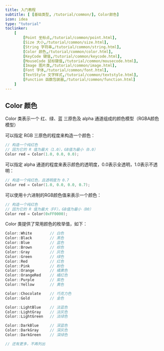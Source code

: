 ```yaml
---
title: 入门教程
subtitle: [ [基础类型, /tutorial/common/], Color颜色]
icon: idea
type: "tutorial"
toclinker: 
    [
        [Point 坐标点,/tutorial/common/point.html],
        [Size 大小,/tutorial/common/size.html],
        [String 字符串,/tutorial/common/string.html],
        [Color 颜色,/tutorial/common/color.html],
        [KeyCode 键值,/tutorial/common/keycode.html],
        [MouseCode 鼠标键值,/tutorial/common/mousecode.html],
        [Image 图片类,/tutorial/common/image.html],
        [Font 字体,/tutorial/common/font.html],
        [TextStyle 文字样式,/tutorial/common/textstyle.html],
        [Function 函数包装器,/tutorial/common/function.html]
    ]
---
```


## Color 颜色

Color 类表示一个 红、绿、蓝 三原色及 alpha 通道组成的颜色模型（RGBA颜色模型）

可以指定 RGB 三原色的程度来构造一个颜色：

```cpp
// 构造一个纯红色
// 因为它的 R 值为最大（1.0），GB值为最小（0.0）
Color red = Color(1.0, 0.0, 0.0);
```

可以指定 alpha 通道的程度来表示颜色的透明度，0.0表示全透明，1.0表示不透明：

```cpp
// 构造一个纯红色，且透明度为 0.7
Color red = Color(1.0, 0.0, 0.0, 0.7);
```

可以使用十六进制的RGB颜色值来表示一个颜色：

```cpp
// 构造一个纯红色
// 因为它的 R 值为最大（FF），GB值为最小（00）
Color red = Color(0xFF0000);
```

Color 类提供了常用颜色的枚举值，如下：

```cpp
Color::White        // 白色
Color::Black        // 黑色
Color::Blue         // 蓝色
Color::Brown        // 棕色
Color::Gray         // 灰色
Color::Green        // 绿色
Color::Red          // 红色
Color::Pink         // 粉色
Color::Orange       // 橘黄色
Color::OrangeRed    // 橘红色
Color::Purple       // 紫色
Color::Yellow       // 黄色

Color::Chocolate    // 巧克力色
Color::Gold         // 金色

Color::LightBlue    // 淡蓝色
Color::LightGray    // 淡灰色
Color::LightGreen   // 淡绿色

Color::DarkBlue     // 深蓝色
Color::DarkGray     // 深灰色
Color::DarkGreen    // 深绿色

// 还有更多，不再列出
```
